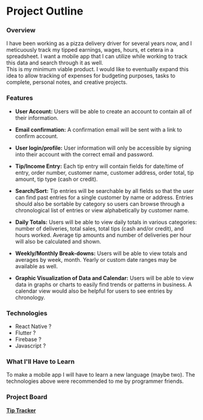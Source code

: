 # Project Outline


### Overview
I have been working as a pizza delivery driver for several years now, and I meticuously track my tipped earnings, wages, hours, et cetera in a spreadsheet.  I want a mobile app that I can utilize while working to track this data and search through it as well.  
This is my minimum viable product.  I would like to eventually expand this idea to allow tracking of expenses for budgeting purposes, tasks to complete, personal notes, and creative projects.



### Features
* **User Account:** Users will be able to create an account to contain all of their information.

* **Email confirmation:** A confirmation email will be sent with a link to confirm account. 

* **User login/profile:** User information will only be accessible by signing into their account with the correct email and password.

* **Tip/Income Entry:** Each tip entry will contain fields for date/time of entry, order number, customer name, customer address, order total, tip amount, tip type (cash or credit).

* **Search/Sort:** Tip entries will be searchable by all fields so that the user can find past entries for a single customer by name or address.  Entries should also be sortable by category so users can browse through a chronological list of entries or view alphabetically by customer name.

* **Daily Totals:** Users will be able to view daily totals in various categories: number of deliveries, total sales, total tips (cash and/or credit), and hours worked.  Average tip amounts and number of deliveries per hour will also be calculated and shown.

* **Weekly/Monthly Break-downs:** Users will be able to view totals and averages by week, month. Yearly or custom date ranges may be available as well.

* **Graphic Visualization of Data and Calendar:** Users will be able to view data in graphs or charts to easily find trends or patterns in business.  A calendar view would also be helpful for users to see entries by chronology.



### Technologies
* React Native ?
* Flutter ?
* Firebase ?
* Javascript ?



### What I'll Have to Learn
To make a mobile app I will have to learn a new language (maybe two).  The technologies above were recommended to me by programmer friends.



### Project Board
**[Tip Tracker](https://trello.com/b/1pqI9t3K/life-tip-tracker)**